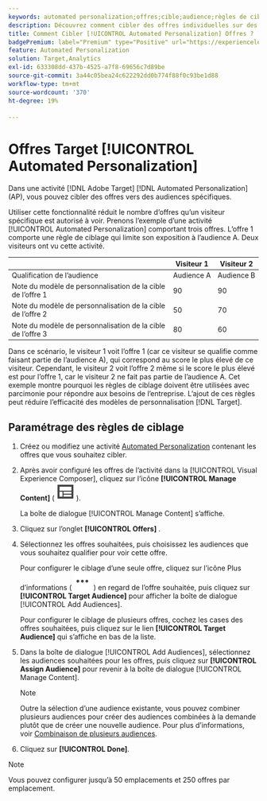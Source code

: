 ```yaml
---
keywords: automated personalization;offres;cible;audience;règles de ciblage;ciblage
description: Découvrez comment cibler des offres individuelles sur des audiences spécifiques à l’aide d’activités [!UICONTROL Automated Personalization] (AP).
title: Comment Cibler [!UICONTROL Automated Personalization] Offres ?
badgePremium: label="Premium" type="Positive" url="https://experienceleague.adobe.com/docs/target/using/introduction/intro.html?lang=en#premium newtab=true" tooltip="Voir ce qui est inclus dans Target Premium."
feature: Automated Personalization
solution: Target,Analytics
exl-id: 633308dd-437b-4525-a7f8-69656c7d89be
source-git-commit: 3a44c05bea24c622292dd0b774f88f0c93be1d88
workflow-type: tm+mt
source-wordcount: '370'
ht-degree: 19%

---
```


# Offres Target [!UICONTROL Automated Personalization]

Dans une activité [!DNL Adobe Target] [!DNL Automated Personalization] (AP), vous pouvez cibler des offres vers des audiences spécifiques.

Utiliser cette fonctionnalité réduit le nombre d’offres qu’un visiteur spécifique est autorisé à voir. Prenons l’exemple d’une activité [!UICONTROL Automated Personalization] comportant trois offres. L’offre 1 comporte une règle de ciblage qui limite son exposition à l’audience A. Deux visiteurs ont vu cette activité.

| | Visiteur 1 | Visiteur 2 |
|--- |--- |--- |
| Qualification de l’audience | Audience A | Audience B |
| Note du modèle de personnalisation de la cible de l’offre 1 | 90 | 90 |
| Note du modèle de personnalisation de la cible de l’offre 2 | 50 | 70 |
| Note du modèle de personnalisation de la cible de l’offre 3 | 80 | 60 |

Dans ce scénario, le visiteur 1 voit l’offre 1 (car ce visiteur se qualifie comme faisant partie de l’audience A), qui correspond au score le plus élevé de ce visiteur. Cependant, le visiteur 2 voit l’offre 2 même si le score le plus élevé est pour l’offre 1, car le visiteur 2 ne fait pas partie de l’audience A. Cet exemple montre pourquoi les règles de ciblage doivent être utilisées avec parcimonie pour répondre aux besoins de l’entreprise. L’ajout de ces règles peut réduire l’efficacité des modèles de personnalisation [!DNL Target].

## Paramétrage des règles de ciblage

1. Créez ou modifiez une activité [Automated Personalization](/help/main/c-activities/t-automated-personalization/create-ap-activity.md) contenant les offres que vous souhaitez cibler.
1. Après avoir configuré les offres de l’activité dans la [!UICONTROL Visual Experience Composer], cliquez sur l’icône **[!UICONTROL Manage Content]** ( ![icône Gérer le contenu](/help/main/assets/icons/Experience.svg) ).

   La boîte de dialogue [!UICONTROL Manage Content] s’affiche.

1. Cliquez sur l’onglet **[!UICONTROL Offers]** .

1. Sélectionnez les offres souhaitées, puis choisissez les audiences que vous souhaitez qualifier pour voir cette offre.

   Pour configurer le ciblage d’une seule offre, cliquez sur l’icône Plus d’informations ( ![icône Plus d’informations](/help/main/assets/icons/MoreSmallList.svg) ) en regard de l’offre souhaitée, puis cliquez sur **[!UICONTROL Target Audience]** pour afficher la boîte de dialogue [!UICONTROL Add Audiences].

   Pour configurer le ciblage de plusieurs offres, cochez les cases des offres souhaitées, puis cliquez sur le lien **[!UICONTROL Target Audience]** qui s’affiche en bas de la liste.

1. Dans la boîte de dialogue [!UICONTROL Add Audiences], sélectionnez les audiences souhaitées pour les offres, puis cliquez sur **[!UICONTROL Assign Audience]** pour revenir à la boîte de dialogue [!UICONTROL Manage Content].

   >[!NOTE]
   >
   >Outre la sélection d’une audience existante, vous pouvez combiner plusieurs audiences pour créer des audiences combinées à la demande plutôt que de créer une nouvelle audience. Pour plus d’informations, voir [Combinaison de plusieurs audiences](/help/main/c-target/combining-multiple-audiences.md#concept_A7386F1EA4394BD2AB72399C225981E5).

1. Cliquez sur **[!UICONTROL Done]**.

>[!NOTE]
>
>Vous pouvez configurer jusqu’à 50 emplacements et 250 offres par emplacement.
